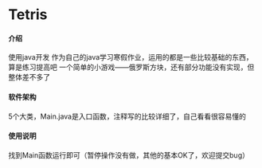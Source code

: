 # Tetris

#### 介绍
使用java开发
作为自己的java学习寒假作业，运用的都是一些比较基础的东西，算是练习提高吧
一个简单的小游戏——俄罗斯方块，还有部分功能没有实现，但整体差不多了

#### 软件架构
5个大类，Main.java是入口函数，注释写的比较详细了，自己看看很容易懂的


#### 使用说明
找到Main函数运行即可（暂停操作没有做，其他的基本OK了，欢迎提交bug）
